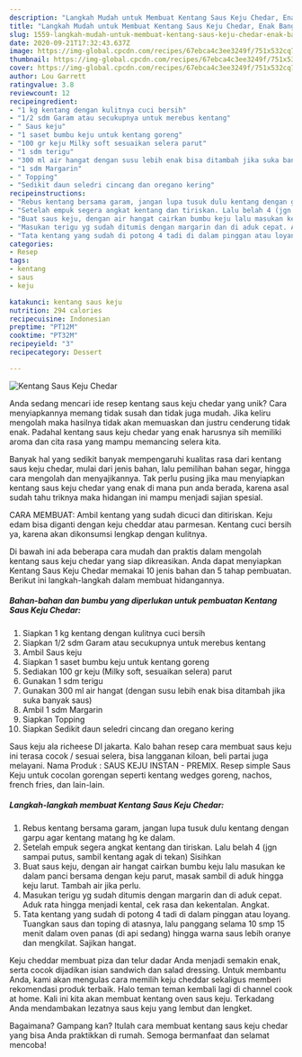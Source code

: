 ```yaml
---
description: "Langkah Mudah untuk Membuat Kentang Saus Keju Chedar, Enak Banget"
title: "Langkah Mudah untuk Membuat Kentang Saus Keju Chedar, Enak Banget"
slug: 1559-langkah-mudah-untuk-membuat-kentang-saus-keju-chedar-enak-banget
date: 2020-09-21T17:32:43.637Z
image: https://img-global.cpcdn.com/recipes/67ebca4c3ee3249f/751x532cq70/kentang-saus-keju-chedar-foto-resep-utama.jpg
thumbnail: https://img-global.cpcdn.com/recipes/67ebca4c3ee3249f/751x532cq70/kentang-saus-keju-chedar-foto-resep-utama.jpg
cover: https://img-global.cpcdn.com/recipes/67ebca4c3ee3249f/751x532cq70/kentang-saus-keju-chedar-foto-resep-utama.jpg
author: Lou Garrett
ratingvalue: 3.8
reviewcount: 12
recipeingredient:
- "1 kg kentang dengan kulitnya cuci bersih"
- "1/2 sdm Garam atau secukupnya untuk merebus kentang"
- " Saus keju"
- "1 saset bumbu keju untuk kentang goreng"
- "100 gr keju Milky soft sesuaikan selera parut"
- "1 sdm terigu"
- "300 ml air hangat dengan susu lebih enak bisa ditambah jika suka banyak saus"
- "1 sdm Margarin"
- " Topping"
- "Sedikit daun seledri cincang dan oregano kering"
recipeinstructions:
- "Rebus kentang bersama garam, jangan lupa tusuk dulu kentang dengan garpu agar kentang matang hg ke dalam."
- "Setelah empuk segera angkat kentang dan tiriskan. Lalu belah 4 (jgn sampai putus, sambil kentang agak di tekan) Sisihkan"
- "Buat saus keju, dengan air hangat cairkan bumbu keju lalu masukan ke dalam panci bersama dengan keju parut, masak sambil di aduk hingga keju larut. Tambah air jika perlu."
- "Masukan terigu yg sudah ditumis dengan margarin dan di aduk cepat. Aduk rata hingga menjadi kental, cek rasa dan kekentalan. Angkat."
- "Tata kentang yang sudah di potong 4 tadi di dalam pinggan atau loyang. Tuangkan saus dan toping di atasnya, lalu panggang selama 10 smp 15 menit dalam oven panas (di api sedang) hingga warna saus lebih oranye dan mengkilat. Sajikan hangat."
categories:
- Resep
tags:
- kentang
- saus
- keju

katakunci: kentang saus keju 
nutrition: 294 calories
recipecuisine: Indonesian
preptime: "PT12M"
cooktime: "PT32M"
recipeyield: "3"
recipecategory: Dessert

---
```



![Kentang Saus Keju Chedar](https://img-global.cpcdn.com/recipes/67ebca4c3ee3249f/751x532cq70/kentang-saus-keju-chedar-foto-resep-utama.jpg)

Anda sedang mencari ide resep kentang saus keju chedar yang unik? Cara menyiapkannya memang tidak susah dan tidak juga mudah. Jika keliru mengolah maka hasilnya tidak akan memuaskan dan justru cenderung tidak enak. Padahal kentang saus keju chedar yang enak harusnya sih memiliki aroma dan cita rasa yang mampu memancing selera kita.

Banyak hal yang sedikit banyak mempengaruhi kualitas rasa dari kentang saus keju chedar, mulai dari jenis bahan, lalu pemilihan bahan segar, hingga cara mengolah dan menyajikannya. Tak perlu pusing jika mau menyiapkan kentang saus keju chedar yang enak di mana pun anda berada, karena asal sudah tahu triknya maka hidangan ini mampu menjadi sajian spesial.

CARA MEMBUAT: Ambil kentang yang sudah dicuci dan ditiriskan. Keju edam bisa diganti dengan keju cheddar atau parmesan. Kentang cuci bersih ya, karena akan dikonsumsi lengkap dengan kulitnya.


Di bawah ini ada beberapa cara mudah dan praktis dalam mengolah kentang saus keju chedar yang siap dikreasikan. Anda dapat menyiapkan Kentang Saus Keju Chedar memakai 10 jenis bahan dan 5 tahap pembuatan. Berikut ini langkah-langkah dalam membuat hidangannya.

<!--inarticleads1-->

##### Bahan-bahan dan bumbu yang diperlukan untuk pembuatan Kentang Saus Keju Chedar:

1. Siapkan 1 kg kentang dengan kulitnya cuci bersih
1. Siapkan 1/2 sdm Garam atau secukupnya untuk merebus kentang
1. Ambil  Saus keju
1. Siapkan 1 saset bumbu keju untuk kentang goreng
1. Sediakan 100 gr keju (Milky soft, sesuaikan selera) parut
1. Gunakan 1 sdm terigu
1. Gunakan 300 ml air hangat (dengan susu lebih enak bisa ditambah jika suka banyak saus)
1. Ambil 1 sdm Margarin
1. Siapkan  Topping
1. Siapkan Sedikit daun seledri cincang dan oregano kering


Saus keju ala richeese DI jakarta. Kalo bahan resep cara membuat saus keju ini terasa cocok / sesuai selera, bisa langganan kiloan, beli partai juga melayani. Nama Produk : SAUS KEJU INSTAN - PREMIX. Resep simple Saus Keju untuk cocolan gorengan seperti kentang wedges goreng, nachos, french fries, dan lain-lain. 

<!--inarticleads2-->

##### Langkah-langkah membuat Kentang Saus Keju Chedar:

1. Rebus kentang bersama garam, jangan lupa tusuk dulu kentang dengan garpu agar kentang matang hg ke dalam.
1. Setelah empuk segera angkat kentang dan tiriskan. Lalu belah 4 (jgn sampai putus, sambil kentang agak di tekan) Sisihkan
1. Buat saus keju, dengan air hangat cairkan bumbu keju lalu masukan ke dalam panci bersama dengan keju parut, masak sambil di aduk hingga keju larut. Tambah air jika perlu.
1. Masukan terigu yg sudah ditumis dengan margarin dan di aduk cepat. Aduk rata hingga menjadi kental, cek rasa dan kekentalan. Angkat.
1. Tata kentang yang sudah di potong 4 tadi di dalam pinggan atau loyang. Tuangkan saus dan toping di atasnya, lalu panggang selama 10 smp 15 menit dalam oven panas (di api sedang) hingga warna saus lebih oranye dan mengkilat. Sajikan hangat.


Keju cheddar membuat piza dan telur dadar Anda menjadi semakin enak, serta cocok dijadikan isian sandwich dan salad dressing. Untuk membantu Anda, kami akan mengulas cara memilih keju cheddar sekaligus memberi rekomendasi produk terbaik. Halo teman teman kembali lagi di channel cook at home. Kali ini kita akan membuat kentang oven saus keju. Terkadang Anda mendambakan lezatnya saus keju yang lembut dan lengket. 

Bagaimana? Gampang kan? Itulah cara membuat kentang saus keju chedar yang bisa Anda praktikkan di rumah. Semoga bermanfaat dan selamat mencoba!
